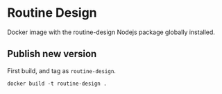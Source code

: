 # Routine Design

Docker image with the routine-design Nodejs package globally installed.

## Publish new version

First build, and tag as `routine-design`.

```
docker build -t routine-design .
```